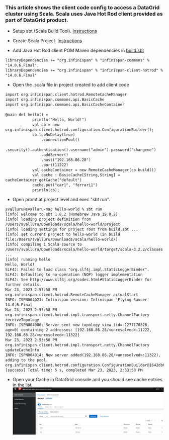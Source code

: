 
### This article shows the client code config to access a DataGrid cluster using Scala. Scala uses Java Hot Rod client provided as part of DataGrid product.

- Setup sbt (Scala Build Tool). [Instructions](https://docs.scala-lang.org/getting-started/sbt-track/getting-started-with-scala-and-sbt-on-the-command-line.html)

- Create Scala Project. [Instructions](https://docs.scala-lang.org/getting-started/sbt-track/getting-started-with-scala-and-sbt-on-the-command-line.html)

- Add Java Hot Rod client POM Maven dependencies in [build.sbt](build.sbt)
```
libraryDependencies += "org.infinispan" % "infinispan-commons" % "14.0.6.Final",
libraryDependencies += "org.infinispan" % "infinispan-client-hotrod" % "14.0.6.Final"   
```

- Open the .scala file in project created to add client code
```
import org.infinispan.client.hotrod.RemoteCacheManager
import org.infinispan.commons.api.BasicCache
import org.infinispan.commons.api.BasicCacheContainer

@main def hello() =
            println("Hello, World!")
            val cb = new org.infinispan.client.hotrod.configuration.ConfigurationBuilder();
            cb.tcpNoDelay(true)
                .connectionPool()
                .security().authentication().username("admin").password("changeme")
                .addServer()
                .host("192.168.86.28")
                .port(11222)
            val cacheContainer = new RemoteCacheManager(cb.build())
            val cache : BasicCache[String,String] = cacheContainer.getCache("default")
            cache.put("car1", "ferrari1")
            println(cb);
```
- Open promt at project level and exec "sbt run".
```
svalluru@svalluru-mac hello-world % sbt run
[info] welcome to sbt 1.8.2 (Homebrew Java 19.0.2)
[info] loading project definition from /Users/svalluru/Downloads/scala/hello-world/project
[info] loading settings for project root from build.sbt ...
[info] set current project to hello-world (in build file:/Users/svalluru/Downloads/scala/hello-world/)
[info] compiling 1 Scala source to /Users/svalluru/Downloads/scala/hello-world/target/scala-3.2.2/classes ...
[info] running hello
Hello, World!
SLF4J: Failed to load class "org.slf4j.impl.StaticLoggerBinder".
SLF4J: Defaulting to no-operation (NOP) logger implementation
SLF4J: See http://www.slf4j.org/codes.html#StaticLoggerBinder for further details.
Mar 23, 2023 2:53:58 PM org.infinispan.client.hotrod.RemoteCacheManager actualStart
INFO: ISPN004021: Infinispan version: Infinispan 'Flying Saucer' 14.0.6.Final
Mar 23, 2023 2:53:58 PM org.infinispan.client.hotrod.impl.transport.netty.ChannelFactory receiveTopology
INFO: ISPN004006: Server sent new topology view (id=-1277170326, age=0) containing 2 addresses: [192.168.86.28/<unresolved>:11222, 192.168.86.28/<unresolved>:11322]
Mar 23, 2023 2:53:58 PM org.infinispan.client.hotrod.impl.transport.netty.ChannelFactory updateCacheInfo
INFO: ISPN004014: New server added(192.168.86.28/<unresolved>:11322), adding to the pool.
org.infinispan.client.hotrod.configuration.ConfigurationBuilder@1642db6b
[success] Total time: 5 s, completed Mar 23, 2023, 2:53:58 PM
```

- Open your Cache in DataGrid console and you should see cache entries in the list. ![DG](DGConsole.png "DG")

